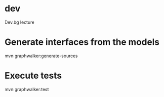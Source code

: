 # dev
Dev.bg lecture

# Generate interfaces from the models
mvn graphwalker:generate-sources

# Execute tests
mvn graphwalker:test
